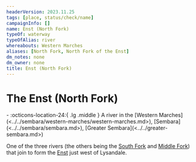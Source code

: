 ```yaml
---
headerVersion: 2023.11.25
tags: [place, status/check/name]
campaignInfo: []
name: Enst (North Fork)
typeOf: waterway
typeOfAlias: river
whereabouts: Western Marches
aliases: [North Fork, North Fork of the Enst]
dm_notes: none
dm_owner: none
title: Enst (North Fork)
---
```

# The Enst (North Fork)
<div class="grid cards ext-narrow-margin ext-one-column" markdown>
-    :octicons-location-24:{ .lg .middle } A river in the [Western Marches](<../../sembara/western-marches/western-marches.md>), [Sembara](<../../sembara/sembara.md>), [Greater Sembara](<../../greater-sembara.md>)  
</div>


One of the three rivers (the others being the [South Fork](<./enst-south-fork.md>) and [Middle Fork](<./enst-middle-fork.md>)) that join to form the [Enst](<./enst.md>) just west of Lysandale.